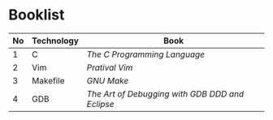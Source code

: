 # Booklist

| No  | Technology | Book       |
| --- | ---------- | ---------- |
| 1   | C          | *The C Programming Language* |
| 2   | Vim        | *Pratival Vim* |
| 3   | Makefile   | *GNU Make* |
| 4   | GDB        | *The Art of Debugging with GDB DDD and Eclipse* |
